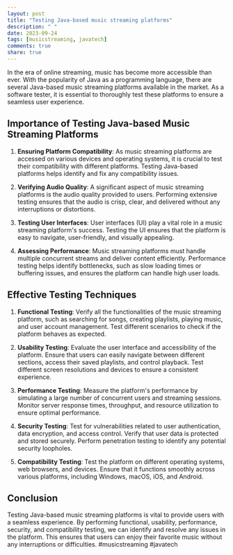 ```yaml
---
layout: post
title: "Testing Java-based music streaming platforms"
description: " "
date: 2023-09-24
tags: [musicstreaming, javatech]
comments: true
share: true
---
```


In the era of online streaming, music has become more accessible than ever. With the popularity of Java as a programming language, there are several Java-based music streaming platforms available in the market. As a software tester, it is essential to thoroughly test these platforms to ensure a seamless user experience.

## Importance of Testing Java-based Music Streaming Platforms

1. **Ensuring Platform Compatibility**: As music streaming platforms are accessed on various devices and operating systems, it is crucial to test their compatibility with different platforms. Testing Java-based platforms helps identify and fix any compatibility issues.

2. **Verifying Audio Quality**: A significant aspect of music streaming platforms is the audio quality provided to users. Performing extensive testing ensures that the audio is crisp, clear, and delivered without any interruptions or distortions.

3. **Testing User Interfaces**: User interfaces (UI) play a vital role in a music streaming platform's success. Testing the UI ensures that the platform is easy to navigate, user-friendly, and visually appealing.

4. **Assessing Performance**: Music streaming platforms must handle multiple concurrent streams and deliver content efficiently. Performance testing helps identify bottlenecks, such as slow loading times or buffering issues, and ensures the platform can handle high user loads.

## Effective Testing Techniques

1. **Functional Testing**: Verify all the functionalities of the music streaming platform, such as searching for songs, creating playlists, playing music, and user account management. Test different scenarios to check if the platform behaves as expected.

2. **Usability Testing**: Evaluate the user interface and accessibility of the platform. Ensure that users can easily navigate between different sections, access their saved playlists, and control playback. Test different screen resolutions and devices to ensure a consistent experience.

3. **Performance Testing**: Measure the platform's performance by simulating a large number of concurrent users and streaming sessions. Monitor server response times, throughput, and resource utilization to ensure optimal performance.

4. **Security Testing**: Test for vulnerabilities related to user authentication, data encryption, and access control. Verify that user data is protected and stored securely. Perform penetration testing to identify any potential security loopholes.

5. **Compatibility Testing**: Test the platform on different operating systems, web browsers, and devices. Ensure that it functions smoothly across various platforms, including Windows, macOS, iOS, and Android.

## Conclusion

Testing Java-based music streaming platforms is vital to provide users with a seamless experience. By performing functional, usability, performance, security, and compatibility testing, we can identify and resolve any issues in the platform. This ensures that users can enjoy their favorite music without any interruptions or difficulties. #musicstreaming #javatech